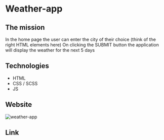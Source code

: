 # Weather-app

## The mission
In the home page the user can enter the city of their choice (think of the right HTML elements here)
On clicking the SUBMIT button the application will display the weather for the next 5 days

## Technologies
- HTML
- CSS / SCSS
- JS

## Website
![weather-app](./weather-app.jpeg)

## Link
